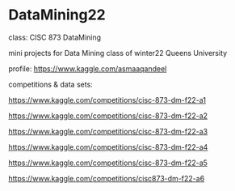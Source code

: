 # DataMining22
class: CISC 873 DataMining 

mini projects for Data Mining class of winter22 Queens University	

profile: https://www.kaggle.com/asmaaqandeel

competitions & data sets:

https://www.kaggle.com/competitions/cisc-873-dm-f22-a1

https://www.kaggle.com/competitions/cisc-873-dm-f22-a2

https://www.kaggle.com/competitions/cisc-873-dm-f22-a3

https://www.kaggle.com/competitions/cisc-873-dm-f22-a4

https://www.kaggle.com/competitions/cisc-873-dm-f22-a5

https://www.kaggle.com/competitions/cisc873-dm-f22-a6
